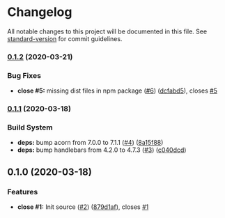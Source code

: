 # Changelog

All notable changes to this project will be documented in this file. See [standard-version](https://github.com/conventional-changelog/standard-version) for commit guidelines.

### [0.1.2](https://github.com/boringcodes/utils/compare/v0.1.1...v0.1.2) (2020-03-21)


### Bug Fixes

* **close #5:** missing dist files in npm package ([#6](https://github.com/boringcodes/utils/issues/6)) ([dcfabd5](https://github.com/boringcodes/utils/commit/dcfabd5)), closes [#5](https://github.com/boringcodes/utils/issues/5)



### [0.1.1](https://github.com/boringcodes/utils/compare/v0.1.0...v0.1.1) (2020-03-18)


### Build System

* **deps:** bump acorn from 7.0.0 to 7.1.1 ([#4](https://github.com/boringcodes/utils/issues/4)) ([8a15f88](https://github.com/boringcodes/utils/commit/8a15f88))
* **deps:** bump handlebars from 4.2.0 to 4.7.3 ([#3](https://github.com/boringcodes/utils/issues/3)) ([c040dcd](https://github.com/boringcodes/utils/commit/c040dcd))



## 0.1.0 (2020-03-18)


### Features

* **close #1:** Init source ([#2](https://github.com/boringcodes/utils/issues/2)) ([879d1af](https://github.com/boringcodes/utils/commit/879d1af)), closes [#1](https://github.com/boringcodes/utils/issues/1)
